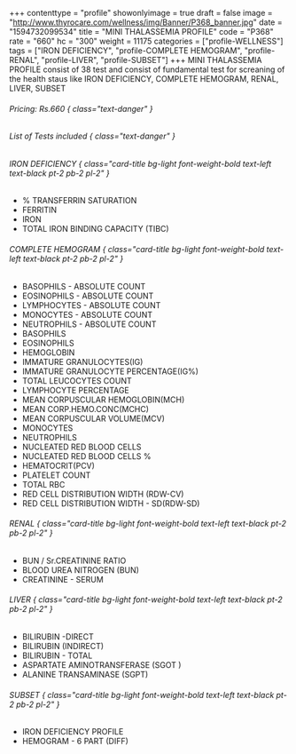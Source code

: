 +++
contenttype = "profile"
showonlyimage = true
draft = false
image = "http://www.thyrocare.com/wellness/img/Banner/P368_banner.jpg"
date = "1594732099534"
title = "MINI THALASSEMIA PROFILE"
code = "P368"
rate = "660"
hc = "300"
weight = 11175
categories = ["profile-WELLNESS"]
tags = ["IRON DEFICIENCY", "profile-COMPLETE HEMOGRAM", "profile-RENAL", "profile-LIVER", "profile-SUBSET"]
+++
MINI THALASSEMIA PROFILE consist of 38 test and consist of fundamental test for screaning of the health staus like IRON DEFICIENCY, COMPLETE HEMOGRAM, RENAL, LIVER, SUBSET
<!--more-->
###### Pricing: Rs.660 { class="text-danger" }

###### List of Tests included { class="text-danger" }

###### IRON DEFICIENCY { class="card-title bg-light font-weight-bold text-left text-black pt-2 pb-2 pl-2" } 
* % TRANSFERRIN SATURATION
* FERRITIN
* IRON
* TOTAL IRON BINDING CAPACITY (TIBC)
###### COMPLETE HEMOGRAM { class="card-title bg-light font-weight-bold text-left text-black pt-2 pb-2 pl-2" } 
* BASOPHILS - ABSOLUTE COUNT
* EOSINOPHILS - ABSOLUTE COUNT
* LYMPHOCYTES - ABSOLUTE COUNT
* MONOCYTES - ABSOLUTE COUNT
* NEUTROPHILS - ABSOLUTE COUNT
* BASOPHILS
* EOSINOPHILS
* HEMOGLOBIN
* IMMATURE GRANULOCYTES(IG)
* IMMATURE GRANULOCYTE PERCENTAGE(IG%)
* TOTAL LEUCOCYTES COUNT
* LYMPHOCYTE PERCENTAGE
* MEAN CORPUSCULAR HEMOGLOBIN(MCH)
* MEAN CORP.HEMO.CONC(MCHC)
* MEAN CORPUSCULAR VOLUME(MCV)
* MONOCYTES
* NEUTROPHILS
* NUCLEATED RED BLOOD CELLS
* NUCLEATED RED BLOOD CELLS %
* HEMATOCRIT(PCV)
* PLATELET COUNT
* TOTAL RBC
* RED CELL DISTRIBUTION WIDTH (RDW-CV)
* RED CELL DISTRIBUTION WIDTH - SD(RDW-SD)
###### RENAL { class="card-title bg-light font-weight-bold text-left text-black pt-2 pb-2 pl-2" } 
* BUN / Sr.CREATININE RATIO
* BLOOD UREA NITROGEN (BUN)
* CREATININE - SERUM
###### LIVER { class="card-title bg-light font-weight-bold text-left text-black pt-2 pb-2 pl-2" } 
* BILIRUBIN -DIRECT
* BILIRUBIN (INDIRECT)
* BILIRUBIN - TOTAL
* ASPARTATE AMINOTRANSFERASE (SGOT )
* ALANINE TRANSAMINASE (SGPT)
###### SUBSET { class="card-title bg-light font-weight-bold text-left text-black pt-2 pb-2 pl-2" } 
* IRON DEFICIENCY PROFILE
* HEMOGRAM - 6 PART (DIFF)
